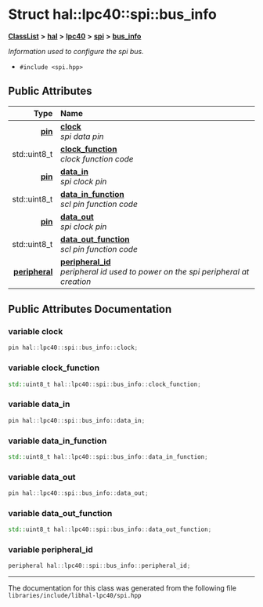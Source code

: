 

# Struct hal::lpc40::spi::bus\_info



[**ClassList**](annotated.md) **>** [**hal**](namespacehal.md) **>** [**lpc40**](namespacehal_1_1lpc40.md) **>** [**spi**](classhal_1_1lpc40_1_1spi.md) **>** [**bus\_info**](structhal_1_1lpc40_1_1spi_1_1bus__info.md)



_Information used to configure the spi bus._ 

* `#include <spi.hpp>`





















## Public Attributes

| Type | Name |
| ---: | :--- |
|  [**pin**](classhal_1_1lpc40_1_1pin.md) | [**clock**](#variable-clock)  <br>_spi data pin_  |
|  std::uint8\_t | [**clock\_function**](#variable-clock_function)  <br>_clock function code_  |
|  [**pin**](classhal_1_1lpc40_1_1pin.md) | [**data\_in**](#variable-data_in)  <br>_spi clock pin_  |
|  std::uint8\_t | [**data\_in\_function**](#variable-data_in_function)  <br>_scl pin function code_  |
|  [**pin**](classhal_1_1lpc40_1_1pin.md) | [**data\_out**](#variable-data_out)  <br>_spi clock pin_  |
|  std::uint8\_t | [**data\_out\_function**](#variable-data_out_function)  <br>_scl pin function code_  |
|  [**peripheral**](namespacehal_1_1lpc40.md#enum-peripheral) | [**peripheral\_id**](#variable-peripheral_id)  <br>_peripheral id used to power on the spi peripheral at creation_  |












































## Public Attributes Documentation




### variable clock 

```C++
pin hal::lpc40::spi::bus_info::clock;
```






### variable clock\_function 

```C++
std::uint8_t hal::lpc40::spi::bus_info::clock_function;
```






### variable data\_in 

```C++
pin hal::lpc40::spi::bus_info::data_in;
```






### variable data\_in\_function 

```C++
std::uint8_t hal::lpc40::spi::bus_info::data_in_function;
```






### variable data\_out 

```C++
pin hal::lpc40::spi::bus_info::data_out;
```






### variable data\_out\_function 

```C++
std::uint8_t hal::lpc40::spi::bus_info::data_out_function;
```






### variable peripheral\_id 

```C++
peripheral hal::lpc40::spi::bus_info::peripheral_id;
```




------------------------------
The documentation for this class was generated from the following file `libraries/include/libhal-lpc40/spi.hpp`

